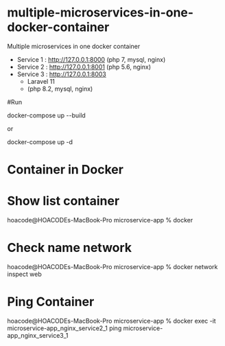 # multiple-microservices-in-one-docker-container
Multiple microservices in one docker container

+ Service 1 : http://127.0.0.1:8000 
  (php 7, mysql, nginx)
+ Service 2 : http://127.0.0.1:8001
  (php 5.6, nginx)
+ Service 3 : http://127.0.0.1:8003
  - Laravel 11
  - (php 8.2, mysql, nginx)
 

#Run

docker-compose up --build 

or

docker-compose up -d 

# Container in Docker


# Show list container 

hoacode@HOACODEs-MacBook-Pro microservice-app % docker 



# Check name network
hoacode@HOACODEs-MacBook-Pro microservice-app % docker network inspect web                                                              


# Ping Container 

hoacode@HOACODEs-MacBook-Pro microservice-app % docker exec -it microservice-app_nginx_service2_1 ping microservice-app_nginx_service3_1